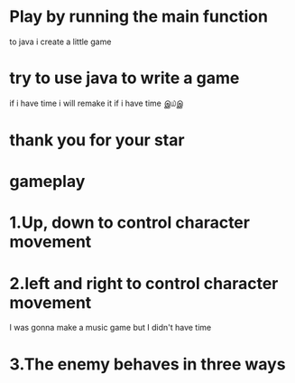 # Play by running the main function
to java i create a little game
# try to use java to write a game
if i have time i will remake it if i have time இ௰இ 
# thank you for your star
# gameplay
# 1.Up, down to control character movement
# 2.left and right to control character movement
I was gonna make a music game but I didn't have time
# 3.The enemy behaves in three ways
